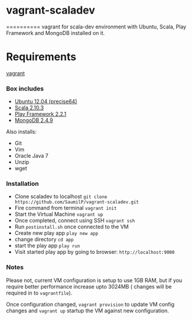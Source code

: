 # vagrant-scaladev
==========
vagrant for scala-dev environment with Ubuntu, Scala, Play Framework and MongoDB installed on it.

Requirements
===========
[vagrant](http://www.vagrantup.com/)

### Box includes ####

* [Ubuntu 12.04 (precise64)](http://releases.ubuntu.com/precise/)
* [Scala 2.10.3](http://www.scala-lang.org/)
* [Play Framework 2.2.1](http://www.playframework.com)
* [MongoDB 2.4.9](http://www.mongodb.org/)

Also installs:

* Git
* Vim
* Oracle Java 7
* Unzip
* wget

### Installation ###
* Clone scaladev to localhost ```git clone https://github.com/SaumilP/vagrant-scaladev.git```
* Fire command from terminal ```vagrant init```
* Start the Virtual Machine ```vagrant up```
* Once completed, connect using SSH ```vagrant ssh```
* Run ```postinstall.sh``` once connected to the VM
* Create new play app ```play new app```
* change directory ```cd app```
* start the play app ```play run```
* Visit started play app by going to browser: ```http://localhost:9000```

### Notes ###

Please not, current VM configuration is setup to use 1GB RAM, but if you require better performance increase upto 3024MB ( changes will be required in to ```vagrantfile```).

Once configuration changed, ```vagrant provision``` to update VM config changes and ```vagrant up``` startup the VM against new configuration.
